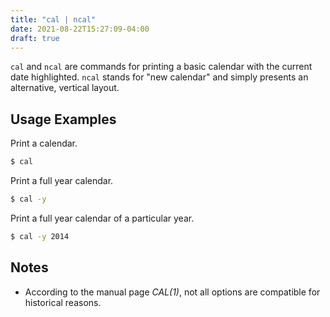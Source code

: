 ```yaml
---
title: "cal | ncal"
date: 2021-08-22T15:27:09-04:00
draft: true
---
```


`cal` and `ncal` are commands for printing a basic calendar with the current date
highlighted. `ncal` stands for "new calendar" and simply presents an alternative,
vertical layout.

## Usage Examples

Print a calendar.

```bash
$ cal
```

Print a full year calendar.

```bash
$ cal -y
```

Print a full year calendar of a particular year.

```bash
$ cal -y 2014
```

## Notes

- According to the manual page _CAL(1)_, not all options are compatible for historical
  reasons.
